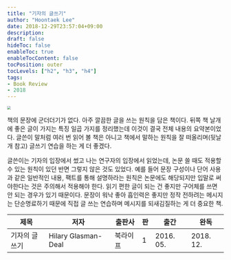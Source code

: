 ```yaml
---
title: "기자의 글쓰기"
author: "Hoontaek Lee"
date: 2018-12-29T23:57:04+09:00
description:
draft: false
hideToc: false
enableToc: true
enableTocContent: false
tocPosition: outer
tocLevels: ["h2", "h3", "h4"]
tags:
- Book Review
- 2018
---
```


<img src="https://image.aladin.co.kr/product/8357/26/cover500/k002434658_2.jpg" style="zoom:50%;" />



책의 문장에 군더더기가 없다. 아주 깔끔한 글을 쓰는 원칙을 담은 책이다. 뒤쪽 책 날개에 좋은 글이 가지는 특징 일곱 가지를 정리했는데 이것이 결국 전체 내용의 요약본이었다. 글쓴이 말처럼 여러 번 읽어 볼 책은 아니고 책에서 말하는 원칙을 잘 떠올리며(뒷날개 참고) 글쓰기 연습을 하는 게 더 좋겠다.

 글쓴이는 기자의 입장에서 썼고 나는 연구자의 입장에서 읽었는데, 논문 쓸 때도 적용할 수 있는 원칙이 있던 반면 그렇지 않은 것도 있었다. 예를 들어 문장 구성이나 단어 사용과 같은 일반적인 내용, 팩트를 통해 설명하라는 원칙은 논문에도 해당되지만 입말로 써야한다는 것은 주의해서 적용해야 한다. 읽기 편한 글이 되는 건 좋지만 구어체를 쓰면 안 되는 경우가 있기 때문이다. 문장이 워낙 좋아 흡인력은 좋지만 정작 전하려는 메시지는 단순명료하기 때문에 직접 글 쓰는 연습하며 메시지를 되새김질하는 게 더 중요한 책.

| 제목          | 저자                | 출판사   | 판   | 출간      | 완독      |
| ------------- | ------------------- | -------- | ---- | --------- | --------- |
| 기자의 글쓰기 | Hilary Glasman-Deal | 북라이프 | 1    | 2016. 05. | 2018. 12. |